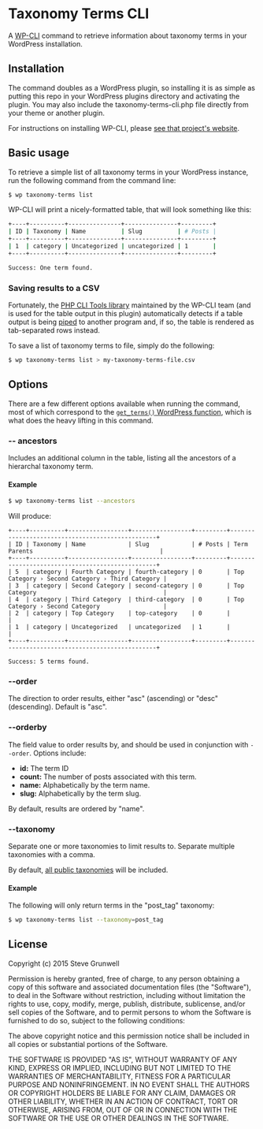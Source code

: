# Taxonomy Terms CLI

A [WP-CLI](http://wp-cli.org/) command to retrieve information about taxonomy terms in your WordPress installation.


## Installation

The command doubles as a WordPress plugin, so installing it is as simple as putting this repo in your WordPress plugins directory and activating the plugin. You may also include the taxonomy-terms-cli.php file directly from your theme or another plugin.

For instructions on installing WP-CLI, please [see that project's website](http://wp-cli.org/).


## Basic usage

To retrieve a simple list of all taxonomy terms in your WordPress instance, run the following command from the command line:

```bash
$ wp taxonomy-terms list
```

WP-CLI will print a nicely-formatted table, that will look something like this:

```bash
+----+----------+---------------+---------------+---------+
| ID | Taxonomy | Name          | Slug          | # Posts |
+----+----------+---------------+---------------+---------+
| 1  | category | Uncategorized | uncategorized | 1       |
+----+----------+---------------+---------------+---------+

Success: One term found.
```


### Saving results to a CSV

Fortunately, the [PHP CLI Tools library](https://github.com/wp-cli/php-cli-tools) maintained by the WP-CLI team (and is used for the table output in this plugin) automatically detects if a table output is being [piped](http://ryanstutorials.net/linuxtutorial/piping.php) to another program and, if so, the table is rendered as tab-separated rows instead.

To save a list of taxonomy terms to file, simply do the following:

```bash
$ wp taxonomy-terms list > my-taxonomy-terms-file.csv
```


## Options

There are a few different options available when running the command, most of which correspond to the [`get_terms()` WordPress function](http://codex.wordpress.org/Function_Reference/get_terms), which is what does the heavy lifting in this command.

### -- ancestors

Includes an additional column in the table, listing all the ancestors of a hierarchal taxonomy term.

#### Example

```bash
$ wp taxonomy-terms list --ancestors
```

Will produce:

```
+----+----------+-----------------+-----------------+---------+-------------------------------------------------+
| ID | Taxonomy | Name            | Slug            | # Posts | Term Parents                                    |
+----+----------+-----------------+-----------------+---------+-------------------------------------------------+
| 5  | category | Fourth Category | fourth-category | 0       | Top Category › Second Category › Third Category |
| 3  | category | Second Category | second-category | 0       | Top Category                                    |
| 4  | category | Third Category  | third-category  | 0       | Top Category › Second Category                  |
| 2  | category | Top Category    | top-category    | 0       |                                                 |
| 1  | category | Uncategorized   | uncategorized   | 1       |                                                 |
+----+----------+-----------------+-----------------+---------+-------------------------------------------------+

Success: 5 terms found.
```

### --order

The direction to order results, either "asc" (ascending) or "desc" (descending). Default is "asc".


### --orderby

The field value to order results by, and should be used in conjunction with `--order`. Options include:

* **id:** The term ID
* **count:** The number of posts associated with this term.
* **name:** Alphabetically by the term name.
* **slug:** Alphabetically by the term slug.

By default, results are ordered by "name".


### --taxonomy

Separate one or more taxonomies to limit results to. Separate multiple taxonomies with a comma.

By default, [all public taxonomies](https://codex.wordpress.org/Function_Reference/register_taxonomy) will be included.

#### Example

The following will only return terms in the "post_tag" taxonomy:

```bash
$ wp taxonomy-terms list --taxonomy=post_tag
```


## License

Copyright (c) 2015 Steve Grunwell

Permission is hereby granted, free of charge, to any person obtaining a copy
of this software and associated documentation files (the "Software"), to deal
in the Software without restriction, including without limitation the rights
to use, copy, modify, merge, publish, distribute, sublicense, and/or sell
copies of the Software, and to permit persons to whom the Software is
furnished to do so, subject to the following conditions:

The above copyright notice and this permission notice shall be included in
all copies or substantial portions of the Software.

THE SOFTWARE IS PROVIDED "AS IS", WITHOUT WARRANTY OF ANY KIND, EXPRESS OR
IMPLIED, INCLUDING BUT NOT LIMITED TO THE WARRANTIES OF MERCHANTABILITY,
FITNESS FOR A PARTICULAR PURPOSE AND NONINFRINGEMENT. IN NO EVENT SHALL THE
AUTHORS OR COPYRIGHT HOLDERS BE LIABLE FOR ANY CLAIM, DAMAGES OR OTHER
LIABILITY, WHETHER IN AN ACTION OF CONTRACT, TORT OR OTHERWISE, ARISING FROM,
OUT OF OR IN CONNECTION WITH THE SOFTWARE OR THE USE OR OTHER DEALINGS IN
THE SOFTWARE.